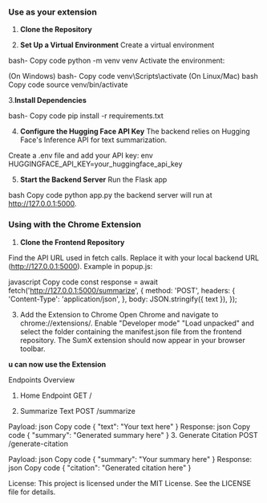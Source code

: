  ### Use as your extension
1. **Clone the Repository**

2. **Set Up a Virtual Environment**
Create a virtual environment 

bash-
Copy code
python -m venv venv
Activate the environment:

(On Windows)
  bash-
  Copy code
  venv\Scripts\activate
(On Linux/Mac)
  bash
  Copy code
  source venv/bin/activate
 
3.**Install Dependencies**

bash-
Copy code
pip install -r requirements.txt

4. **Configure the Hugging Face API Key**
The backend relies on Hugging Face's Inference API for text summarization.

Create a .env file  and add your API key:
env
HUGGINGFACE_API_KEY=your_huggingface_api_key

5. **Start the Backend Server**
Run the Flask app

bash
Copy code
python app.py
the backend server will run at http://127.0.0.1:5000.

 ### Using with the Chrome Extension
1. **Clone the Frontend Repository**

Find the API URL used in fetch calls.
Replace it with your local backend URL (http://127.0.0.1:5000).
Example in popup.js:

javascript
Copy code
const response = await fetch('http://127.0.0.1:5000/summarize', {
    method: 'POST',
    headers: {
        'Content-Type': 'application/json',
    },
    body: JSON.stringify({ text }),
});

3. Add the Extension to Chrome
Open Chrome and navigate to chrome://extensions/.
Enable "Developer mode" 
"Load unpacked" and select the folder containing the manifest.json file from the frontend repository.
The SumX extension should now appear in your browser toolbar.

**u can now use the Extension**

Endpoints Overview
1. Home Endpoint
GET /

2. Summarize Text
POST /summarize

Payload:
json
Copy code
{
  "text": "Your text here"
}
Response:
json
Copy code
{
  "summary": "Generated summary here"
}
3. Generate Citation
POST /generate-citation

Payload:
json
Copy code
{
  "summary": "Your summary here"
}
Response:
json
Copy code
{
  "citation": "Generated citation here"
}

License:
This project is licensed under the MIT License. See the LICENSE file for details.
